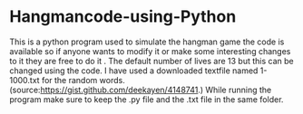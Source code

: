 # Hangmancode-using-Python
This is a python program used to simulate the hangman game the code is available so if anyone wants to modify it or make some interesting changes to it they are free to do it .
The default number of lives are 13 but this can be changed using the code. 
I have used a downloaded textfile named 1-1000.txt for the random words. (source:https://gist.github.com/deekayen/4148741.) 
While running the program make sure to keep the .py file and the .txt file in the same folder.
